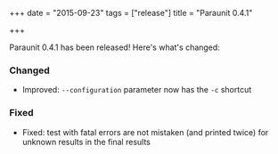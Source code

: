 +++
date = "2015-09-23"
tags = ["release"]
title = "Paraunit 0.4.1"

+++

Paraunit 0.4.1 has been released! Here's what's changed:

### Changed

* Improved: `--configuration` parameter now has the `-c` shortcut

### Fixed

* Fixed: test with fatal errors are not mistaken (and printed twice) for unknown results in the final results
